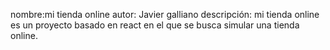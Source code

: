 nombre:mi tienda online
autor: Javier galliano
descripción: mi tienda online es un proyecto basado en react en el que se busca simular una tienda online.
